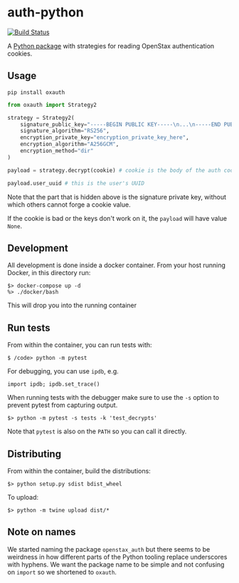 # auth-python

[![Build Status](https://travis-ci.org/openstax/auth-python.svg?branch=master)](https://travis-ci.org/openstax/auth-python)

A [Python package](https://pypi.org/project/oxauth) with strategies for reading OpenStax authentication cookies.

## Usage

`pip install oxauth`

```python
from oxauth import Strategy2

strategy = Strategy2(
    signature_public_key="-----BEGIN PUBLIC KEY-----\n...\n-----END PUBLIC KEY-----"
    signature_algorithm="RS256",
    encryption_private_key="encryption_private_key_here",
    encryption_algorithm="A256GCM",
    encryption_method="dir"
)

payload = strategy.decrypt(cookie) # cookie is the body of the auth cookie

payload.user_uuid # this is the user's UUID
```

Note that the part that is hidden above is the signature private key, without which
others cannot forge a cookie value.

If the cookie is bad or the keys don't work on it, the `payload` will have value `None`.

## Development

All development is done inside a docker container.  From your host running Docker, in this directory run:

```
$> docker-compose up -d
%> ./docker/bash
```

This will drop you into the running container

## Run tests

From within the container, you can run tests with:

```
$ /code> python -m pytest
```

For debugging, you can use `ipdb`, e.g.

```
import ipdb; ipdb.set_trace()
```

When running tests with the debugger make sure to use the `-s` option to prevent pytest from capturing output.

`$> python -m pytest -s tests -k 'test_decrypts'`

Note that `pytest` is also on the `PATH` so you can call it directly.

## Distributing

From within the container, build the distributions:

```
$> python setup.py sdist bdist_wheel
```

To upload:

```
$> python -m twine upload dist/*
```

## Note on names

We started naming the package `openstax_auth` but there seems to be weirdness in how different parts of the Python tooling replace underscores with hyphens.  We want the package name to be simple and not confusing on `import` so we shortened to `oxauth`.
